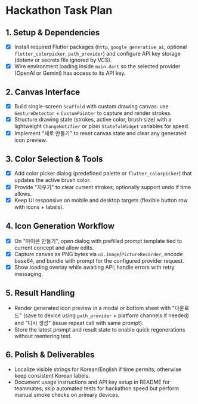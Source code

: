 # Hackathon Task Plan

## 1. Setup & Dependencies
- [x] Install required Flutter packages (`http`, `google_generative_ai`, optional `flutter_colorpicker`, `path_provider`) and configure API key storage (dotenv or secrets file ignored by VCS).
- [x] Wire environment loading inside `main.dart` so the selected provider (OpenAI or Gemini) has access to its API key.

## 2. Canvas Interface
- [x] Build single-screen `Scaffold` with custom drawing canvas: use `GestureDetector` + `CustomPainter` to capture and render strokes.
- [x] Structure drawing state (strokes, active color, brush size) with a lightweight `ChangeNotifier` or plain `StatefulWidget` variables for speed.
- [x] Implement "새로 만들기" to reset canvas state and clear any generated icon preview.

## 3. Color Selection & Tools
- [x] Add color picker dialog (predefined palette or `flutter_colorpicker`) that updates the active brush color.
- [x] Provide "지우기" to clear current strokes; optionally support undo if time allows.
- [x] Keep UI responsive on mobile and desktop targets (flexible button row with icons + labels).

## 4. Icon Generation Workflow
- [x] On "아이콘 만들기", open dialog with prefilled prompt template tied to current concept and allow edits.
- [x] Capture canvas as PNG bytes via `ui.Image`/`PictureRecorder`, encode base64, and bundle with prompt for the configured provider request.
- [x] Show loading overlay while awaiting API; handle errors with retry messaging.

## 5. Result Handling
- Render generated icon preview in a modal or bottom sheet with "다운로드" (save to device using `path_provider` + platform channels if needed) and "다시 생성" (issue repeat call with same prompt).
- Store the latest prompt and result state to enable quick regenerations without reentering text.

## 6. Polish & Deliverables
- Localize visible strings for Korean/English if time permits; otherwise keep consistent Korean labels.
- Document usage instructions and API key setup in README for teammates; skip automated tests for hackathon speed but perform manual smoke checks on primary devices.
